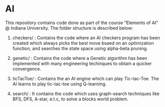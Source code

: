 # AI

This repository contains code done as part of the course "Elements of AI" @ Indiana University. The folder structure is described below:

1) checkers/ : Contains the code where an AI checkers program has been created which always picks the best move bsaed on an optimization function, and searches the state space using alpha-beta pruning.

2) genetic/ : Contains the code where a Genetic algorithm has been implemented with many engineering techinques to obtain a quicker convergence.

3) ticTacToe/ : Contains the an AI engine which can play Tic-tac-Toe. The AI learns to play tic-tac-toe using Q-learning.

4) search/ : It contains the code which uses graph-search techniques like BFS, DFS, A-star, e.t.c, to solve a blocks world problem.
